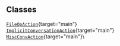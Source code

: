 ## Classes

[`FileOpAction`](../object/FileOpAction.html#FileOpAction){target="main"}\
[`ImplicitConversationAction`](../object/ImplicitConversationAction.html#ImplicitConversationAction){target="main"}\
[`MiscConvAction`](../object/MiscConvAction.html#MiscConvAction){target="main"}\
